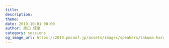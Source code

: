 ```yaml
---
title: 
description: 
theme: 
date: 2019-10-01 00:00
author: 原口 琢磨
category: sessions
og_image_url: https://2019.pmconf.jp/assets/images/speakers/takuma-haraguchi.png
---
```


